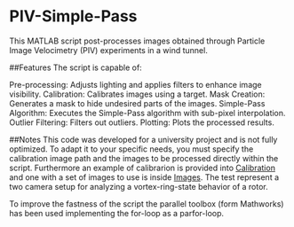 # PIV-Simple-Pass
This MATLAB script post-processes images obtained through Particle Image Velocimetry (PIV) experiments in a wind tunnel.

##Features
The script is capable of:

Pre-processing: Adjusts lighting and applies filters to enhance image visibility.
Calibration: Calibrates images using a target.
Mask Creation: Generates a mask to hide undesired parts of the images.
Simple-Pass Algorithm: Executes the Simple-Pass algorithm with sub-pixel interpolation.
Outlier Filtering: Filters out outliers.
Plotting: Plots the processed results.

##Notes
This code was developed for a university project and is not fully optimized. To adapt it to your specific needs, you must specify the calibration image path and the images to be processed directly within the script.
Furthermore an example of calibrarion is provided into [Calibration](/test/Calib) and one with a set of images to use is inside [Images](/test/9ms). The test represent a two camera setup for analyzing a vortex-ring-state behavior of a rotor.

To improve the fastness of the script the parallel toolbox (form Mathworks) has been used implementing the for-loop as a parfor-loop.

